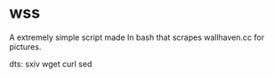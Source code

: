 # wss
  A extremely simple script made In bash that scrapes wallhaven.cc for pictures. 

dts:
  sxiv
  wget
  curl
  sed

